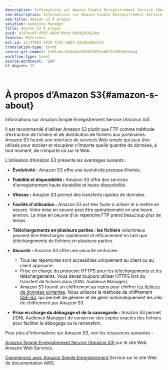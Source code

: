 ```yaml
---
description: Informations sur Amazon Simple Enregistrement Service (Amazon S3).
seo-description: Informations sur Amazon Simple Enregistrement Service (Amazon S3).
seo-title: Amazon S3 À propos
solution: Audience Manager
title: Amazon S3 À propos
uuid: 8197ecdf-df8f-488d-bbc0-d8d4205b42b4
feature: Reference
exl-id: 12c4f00d-2916-4224-b834-d3a9ea86314a
translation-type: tm+mt
source-git-commit: fe01ebac8c0d0ad3630d3853e0bf32f0b00f6a44
workflow-type: tm+mt
source-wordcount: '294'
ht-degree: 1%

---
```


# À propos d’Amazon S3{#amazon-s-about}

Informations sur Amazon Simple Enregistrement Service (Amazon S3).

Il est recommandé d’utiliser Amazon S3 plutôt que FTP comme méthode d’extraction de fichiers et de distribution de fichiers aux partenaires. Amazon S3 fournit une interface de services Web simple qui peut être utilisée pour stocker et récupérer n’importe quelle quantité de données, à tout moment, de n’importe où sur le Web.

L’utilisation d’Amazon S3 présente les avantages suivants :

* **Évolutivité :** Amazon S3 offre une évolutivité presque illimitée.
* **Fiabilité et disponibilité :** Amazon S3 offre des services d&#39;enregistrement haute durabilité et haute disponibilité.
* **Vitesse :** Amazon S3 permet des transferts rapides de données.
* **Facilité d&#39;utilisation :** Amazon S3 est très facile à utiliser et à mettre en oeuvre. Votre mise en oeuvre peut être opérationnelle en une heure environ. La mise en oeuvre d’un répertoire FTP prend beaucoup plus de temps.
* **Téléchargements en plusieurs parties : les fichiers** volumineux peuvent être téléchargés rapidement et efficacement en tant que téléchargements de fichiers en plusieurs parties.
* **Sécurité :** Amazon S3 offre une sécurité renforcée.

   * Tous les répertoires sont accessibles uniquement au client ou au client approprié.
   * Prise en charge du protocole HTTPS pour les téléchargements et les téléchargements. Vous devez toujours utiliser HTTPS lors du transfert de fichiers dans [!DNL Audience Manager].
   * Amazon S3 fournit un chiffrement au repos pour chiffrer [les fichiers de données sortantes](../integration/receiving-audience-data/batch-outbound-transfers/outbound-file-name-contents.md). Nous utilisons la méthode de chiffrement [SSE-S3](https://docs.aws.amazon.com/AmazonS3/latest/dev/serv-side-encryption.html), qui permet de générer et de gérer automatiquement les clés de chiffrement par Amazon S3.

* **Prise en charge du débogage et de la sauvegarde :** Amazon S3 permet  [!DNL Audience Manager] de conserver des copies exactes des fichiers pour faciliter le débogage ou le retransfert.

Pour plus d’informations sur Amazon S3, voir les ressources suivantes :

[Amazon Simple Enregistrement Service (Amazon S3) ](https://aws.amazon.com/s3/) sur le site Web Amazon Web Services.

[Commencez avec Amazon Simple Enregistrement ](https://docs.aws.amazon.com/AmazonS3/latest/gsg/GetStartedWithS3.html) Service sur le site Web de documentation AWS.
